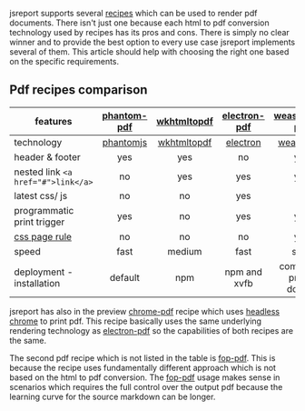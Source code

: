 jsreport supports several [recipes](/learn/recipes) which can be used to render pdf documents. There isn't just one because each html to pdf conversion technology used by recipes has its pros and cons. There is simply no clear winner and to provide the best option to every use case jsreport implements several of them. This article should help with choosing the right one based on the specific requirements.

## Pdf recipes comparison
| features | [phantom-pdf ](learn/phantom-pdf)| [wkhtmltopdf](learn/wkhtmltopdf) | [electron-pdf](https://github.com/bjrmatos/jsreport-electron-pdf) | [weasyprint-pdf](https://github.com/jsreport/jsreport-weasyprint-pdf)
| --- | :---: | :---: | :---: | :---: |
| technology | [phantomjs](http://phantomjs.org/) | [wkhtmltopdf](https://wkhtmltopdf.org/) | [electron](https://github.com/electron/electron)| [weasyprint](http://weasyprint.org/)|
| header & footer| yes | yes | no | yes |
| nested link `<a href="#">link</a>` | no | yes | yes | yes |
| latest css/ js | no | no | yes | no
| programmatic print trigger | yes | no | yes | yes
| [css page rule](https://www.w3.org/TR/css3-page/) | no | no | no | yes
| speed | fast | medium | fast | slow
| deployment - installation| default | npm | npm and xvfb | complex - prefer docker

jsreport has also in the preview [chrome-pdf](https://jsreport.net/learn/chrome-pdf) recipe which uses [headless chrome](https://developers.google.com/web/updates/2017/04/headless-chrome) to print pdf. This recipe basically uses the same underlying rendering technology as [electron-pdf](https://github.com/bjrmatos/jsreport-electron-pdf) so the capabilities of both recipes are the same.

The second pdf recipe which is not listed in the table is [fop-pdf](https://jsreport.net/learn/fop-pdf). This is because the recipe uses fundamentally different approach which is not based on the html to pdf conversion. The [fop-pdf](https://jsreport.net/learn/fop-pdf) usage makes sense in scenarios which requires the full control over the output pdf because the learning curve for the source markdown can be longer.
